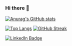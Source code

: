 ### Hi there 👋


[![Anurag's GitHub stats](https://github-readme-stats.vercel.app/api?username=Aryansharma28)](https://github.com/Aryansharma28/github-readme-stats)

[![Top Langs](https://github-readme-stats.vercel.app/api/top-langs/?username=Aryansharma28&layout=compact)](https://github.com/Aryansharma28/github-readme-stats)
[![GitHub Streak](https://streak-stats.demolab.com/?user=Aryansharma28)](https://git.io/streak-stats)

<div id="badges">
  <a href="https://www.linkedin.com/in/aryan-sharma-480b61220/">
    <img src="https://img.shields.io/badge/LinkedIn-blue?style=for-the-badge&logo=linkedin&logoColor=white" alt="LinkedIn Badge"/>
</div>
  


